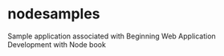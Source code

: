 # nodesamples
Sample application associated with Beginning Web Application Development with Node book
